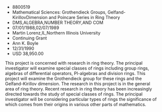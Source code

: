 
* 8800519
* Mathematical Sciences: Grothendieck Groups, Gelfand-KirillovDimension and Poincare Series in Ring Theory
* DMS,ALGEBRA,NUMBER THEORY,AND COM
* 07/01/1988,02/07/1989
* Martin Lorenz,IL,Northern Illinois University
* Continuing Grant
* Ann K. Boyle
* 12/31/1990
* USD 38,950.00

This project is concerned with research in ring theory. The principal
investigator will examine special classes of rings including group rings,
algebras of differential operators, PI-algebras and division rings. This project
will examine the Grothendieck group for these rings and the Gelfand-Kirillov
dimension. The research in this project is in the general area of ring theory.
Recent research in ring theory has been increasingly directed towards the study
of special classes of rings. The principal investigator will be considering
particular types of rings the significance of which comes from their origins in
various other parts of mathematics.
